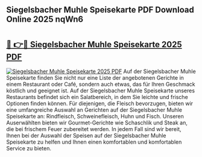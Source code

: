 ## Siegelsbacher Muhle Speisekarte PDF Download Online 2025 nqWn6

# <h2><a href="http://gc6oqr.nevu.top/?p=Siegelsbacher+Muhle+Speisekarte">🔗 👉🔴 Siegelsbacher Muhle Speisekarte 2025 PDF</a></h2>

[![Siegelsbacher Muhle Speisekarte 2025 PDF](https://i.imgur.com/dBaPXMq.png)](http://gc6oqr.nevu.top/?p=Siegelsbacher+Muhle+Speisekarte)
Auf der Siegelsbacher Muhle Speisekarte finden Sie nicht nur eine Liste der angebotenen Gerichte in einem Restaurant oder Café, sondern auch etwas, das für Ihren Geschmack köstlich und geeignet ist. Auf der Siegelsbacher Muhle Speisekarte unseres Restaurants befindet sich ein Salatbereich, in dem Sie leichte und frische Optionen finden können. Für diejenigen, die Fleisch bevorzugen, bieten wir eine umfangreiche Auswahl an Gerichten auf der Siegelsbacher Muhle Speisekarte an: Rindfleisch, Schweinefleisch, Huhn und Fisch. Unseren Auserwählten bieten wir Gourmet-Gerichte wie Schaschlik und Steak an, die bei frischem Feuer zubereitet werden. In jedem Fall sind wir bereit, Ihnen bei der Auswahl der Speisen auf der Siegelsbacher Muhle Speisekarte zu helfen und Ihnen einen komfortablen und komfortablen Service zu bieten.
